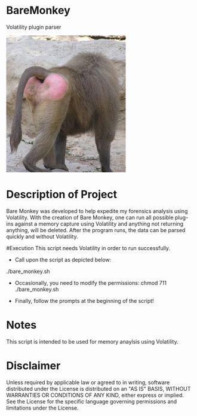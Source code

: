# BareMonkey
Volatility plugin parser<br>
            
![Alt text](https://github.com/WiredPulse/BareMonkey/blob/master/bare_monkey.jpg?raw=true "Optional Title")

# Description of Project

Bare Monkey was developed to help expedite my forensics analysis using Volatility. With the creation of Bare Monkey, one can run all possible plug-ins against a memory capture using Volatility and anything not returning anything, will be deleted. After the program runs, the data can be parsed quickly and without Volatility.

#Execution
This script needs Volatility in order to run successfully.

- Call upon the script as depicted below:<br>

./bare_monkey.sh <br>

- Occasionally, you need to modify the permissions: chmod 711 ./bare_monkey.sh

- Finally, follow the prompts at the beginning of the script!

# Notes <br>

This script is intended to be used for memory anaylsis using Volatility.

# Disclaimer <br>

Unless required by applicable law or agreed to in writing, software distributed under the License is distributed on an "AS IS" BASIS, WITHOUT WARRANTIES OR CONDITIONS OF ANY KIND, either express or implied. See the License for the specific language governing permissions and limitations under the License.
